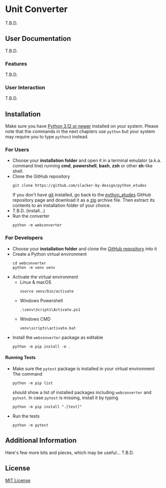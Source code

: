 # Unit Converter
T.B.D.

## User Documentation
T.B.D.

### Features
T.B.D.

### User Interaction
T.B.D.

## Installation
Make sure you have [Python 3.12 or newer](https://www.python.org/downloads/) 
installed on your system. Please note that the commands in the next chapters 
use `python` but your system may require you to type `python3` instead.

### For Users
- Choose your **installation folder** and open it in a terminal emulator
(a.k.a. command line) running **cmd**, **powershell**, **bash**, **zsh** or other
**sh**-like shell.
- Clone the GitHub repository
    ```shell
    git clone https://github.com/slacker-by-design/python_etudes
    ```
    If you don't have [git](https://git-scm.com/) installed, go back to the 
    [python_etudes](https://github.com/slacker-by-design/python_etudes) 
    GitHub repository page and download it as a 
    [zip](https://github.com/slacker-by-design/python_etudes/archive/refs/heads/main.zip)
    archive file. Then extract its contents to an installation folder of your choice.
- T.B.D. (install...)
- Run the converter
    ```shell
    python -m webconverter
    ```

### For Developers
- Choose your **installation folder** and clone the
  [GitHub repository](https://github.com/slacker-by-design/python_etudes) into it
- Create a Python virtual environment
    ```shell
    cd webconverter
    python -m venv venv
    ```
- Activate the virtual environment
    - Linux & macOS
      ```shell
      source venv/bin/activate    
      ```
    - Windows Powershell
      ```shell
      .\venv\Scripts\Activate.ps1
      ```
    - Windows CMD
        ```shell
        venv\scripts\activate.bat
        ```
- Install the `webconverter` package as editable
    ```shell
    python -m pip install -e .
    ```

#### Running Tests
- Make sure the `pytest` package is installed in your virtual environment
    The command
    ```shell
    python -m pip list
    ```
    should show a list of installed packages including `webconverter` and `pytest`.
    In case `pytest` is missing, install it by typing
    ```shell
    python -m pip install ".[test]"
    ```
- Run the tests
    ```shell
    python -m pytest
    ```

## Additional Information
Here's few more bits and pieces, which may be useful...
T.B.D.

## License
[MIT License](../LICENSE)

